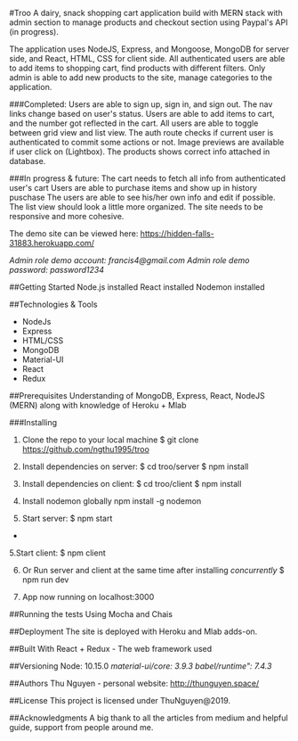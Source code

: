 #Troo
A dairy, snack shopping cart application build with MERN stack with admin section to manage products and checkout section using Paypal's API (in progress).

The application uses NodeJS, Express, and Mongoose, MongoDB for server side, and React, HTML, CSS for client side. All authenticated users are able to add items to shopping cart, find products with different filters. Only admin is able to add new products to the site, manage categories to the application.

###Completed:
Users are able to sign up, sign in, and sign out. The nav links change based on user's status.
Users are able to add items to cart, and the number got reflected in the cart.
All users are able to toggle between grid view and list view.
The auth route checks if current user is authenticated to commit some actions or not.
Image previews are available if user click on (Lightbox).
The products shows correct info attached in database.

###In progress & future:
The cart needs to fetch all info from authenticated user's cart
Users are able to purchase items and show up in history puschase
The users are able to see his/her own info and edit if possible.
The list view should look a little more organized.
The site needs to be responsive and more cohesive.

The demo site can be viewed here: https://hidden-falls-31883.herokuapp.com/

_Admin role demo account: francis4@gmail.com_
_Admin role demo password: password1234_

##Getting Started
Node.js installed
React installed
Nodemon installed

##Technologies & Tools

- NodeJs
- Express
- HTML/CSS
- MongoDB
- Material-UI
- React
- Redux

##Prerequisites
Understanding of MongoDB, Express, React, NodeJS (MERN) along with knowledge of Heroku + Mlab

###Installing

1. Clone the repo to your local machine
   \$ git clone https://github.com/ngthu1995/troo

2. Install dependencies on server:
   $ cd troo/server
$ npm install

3. Install dependencies on client:
   $ cd troo/client
$ npm install

4. Install nodemon globally
   npm install -g nodemon

5. Start server:
   \$ npm start

+
5.Start client:
\$ npm client

6. Or Run server and client at the same time after installing _concurrently_
   \$ npm run dev

7. App now running on localhost:3000

##Running the tests
Using Mocha and Chais

##Deployment
The site is deployed with Heroku and Mlab adds-on.

##Built With
React + Redux - The web framework used

##Versioning
Node: 10.15.0
_material-ui/core: 3.9.3_
_babel/runtime": 7.4.3_

##Authors
Thu Nguyen - personal website: http://thunguyen.space/

##License
This project is licensed under ThuNguyen@2019.

##Acknowledgments
A big thank to all the articles from medium and helpful guide, support from people around me.
